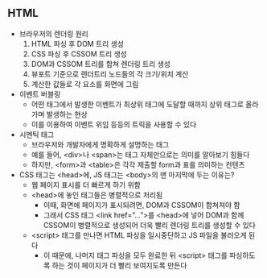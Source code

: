 ## HTML

- 브라우저의 렌더링 원리
  1. HTML 파싱 후 DOM 트리 생성
  2. CSS 파싱 후 CSSOM 트리 생성
  3. DOM과 CSSOM 트리를 합쳐 렌더링 트리 생성
  4. 뷰포트 기준으로 렌더트리 노드들의 각 크기/위치 계산
  5. 계산한 값들로 각 요소를 화면에 그림
- 이벤트 버블링
  - 어떤 태그에서 발생한 이벤트가 최상위 태그에 도달할 때까지 상위 태그로 올라가며 발생하는 현상
  - 이를 이용하여 이벤트 위임 등등의 트릭을 사용할 수 있다
- 시멘틱 태그
  - 브라우저와 개발자에게 명확하게 설명하는 태그
  - 예를 들어, \<div\>나 \<span\>는 태그 자체만으로는 의미를 알아보기 힘들다
  - 하지만, \<form\>과 \<table\>은 각각 제출할 form과 표를 의미하는 컨텐츠
- CSS 태그는 \<head\>에, JS 태그는 \<body\>의 맨 마지막에 두는 이유는?
  - 웹 페이지 표시를 더 빠르게 하기 위함
  - \<head\>에 놓인 태그들은 병렬적으로 처리됨
    - 이때, 화면에 페이지가 표시되려면, DOM과 CSSOM이 합쳐져야 함
    - 그래서 CSS 태그 \<link href=”...”\>를 \<head\>에 넣어 DOM과 함께 CSSOM이 병렬적으로 생성되어 더욱 빨리 렌더링 트리를 생성할 수 있다
  - \<script\> 태그를 만나면 HTML 파싱을 일시중단하고 JS 파일을 불러오게 된다
    - 이 때문에, 나머지 태그 파싱을 모두 완료한 뒤 \<script\> 태그를 파싱하도록 하는 것이 페이지가 더 빨리 보여지도록 만든다
